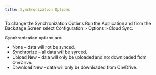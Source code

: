 ```yaml
---
title: Synchronization Options
---
```


To change the Synchronization Options Run the Application and from the Backstage Screen select Configuration > Options > Cloud Sync.

Synchronization options are:

* None – data will not be synced.
* Synchronize – all data will be synced.
* Upload New – data will only be uploaded and not downloaded from OneDrive.
* Download New – data will only be downloaded from OneDrive.

